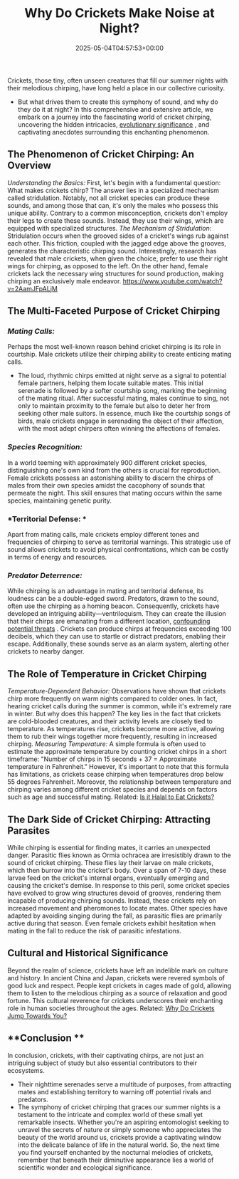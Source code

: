 ﻿---
layout: post
title: Why Do Crickets Make Noise at Night?
date: '2025-05-04T04:57:53+00:00'
categories:
- Crickets
- Guide
tags: []
slug: /why-do-crickets-make-noise-at-night/
lastmod: 2025-05-07T12:21:29+03:00
---

Crickets, those tiny, often unseen creatures that fill our summer nights with their melodious chirping, have long held a place in our collective curiosity.
- But what drives them to create this symphony of sound, and why do they do it at night?
In this comprehensive and extensive article, we embark on a journey into the fascinating world of cricket chirping, uncovering the hidden intricacies,
[evolutionary significance](https://pestpolicy.com/are-crickets-decomposers/)
, and captivating anecdotes surrounding this enchanting phenomenon.
## **The Phenomenon of Cricket Chirping: An Overview**
*Understanding the Basics:*
First, let's begin with a fundamental question: What makes crickets chirp? The answer lies in a specialized mechanism called stridulation.
Notably, not all cricket species can produce these sounds, and among those that can, it's only the males who possess this unique ability.
Contrary to a common misconception, crickets don't employ their legs to create these sounds. Instead, they use their wings, which are equipped with specialized structures.
*The Mechanism of Stridulation:*
Stridulation occurs when the grooved sides of a cricket's wings rub against each other. This friction, coupled with the jagged edge above the grooves, generates the characteristic chirping sound.
Interestingly, research has revealed that male crickets, when given the choice, prefer to use their right wings for chirping, as opposed to the left.
On the other hand, female crickets lack the necessary wing structures for sound production, making chirping an exclusively male endeavor.
https://www.youtube.com/watch?v=2AamJFpALjM
## **The Multi-Faceted Purpose of Cricket Chirping**
### *Mating Calls:*
Perhaps the most well-known reason behind cricket chirping is its role in courtship. Male crickets utilize their chirping ability to create enticing mating calls.
- The loud, rhythmic chirps emitted at night serve as a signal to potential female partners, helping them locate suitable mates.
This initial serenade is followed by a softer courtship song, marking the beginning of the mating ritual. After successful mating, males continue to sing, not only to maintain proximity to the female but also to deter her from seeking other male suitors.
In essence, much like the courtship songs of birds, male crickets engage in serenading the object of their affection, with the most adept chirpers often winning the affections of females.
### *Species Recognition:*
In a world teeming with approximately 900 different cricket species, distinguishing one's own kind from the others is crucial for reproduction.
Female crickets possess an astonishing ability to discern the chirps of males from their own species amidst the cacophony of sounds that permeate the night.
This skill ensures that mating occurs within the same species, maintaining genetic purity.
### *Territorial Defense: *
Apart from mating calls, male crickets employ different tones and frequencies of chirping to serve as territorial warnings.
This strategic use of sound allows crickets to avoid physical confrontations, which can be costly in terms of energy and resources.
### *Predator Deterrence:*
While chirping is an advantage in mating and territorial defense, its loudness can be a double-edged sword. Predators, drawn to the sound, often use the chirping as a homing beacon.
Consequently, crickets have developed an intriguing ability—ventriloquism. They can create the illusion that their chirps are emanating from a different location,
[confounding potential threats](https://bioone.org/journals/journal-of-orthoptera-research/volume-25/issue-2/034.025.0208/Allergy-to-Crickets-A-Review/10.1665/034.025.0208.full#)
.
Crickets can produce chirps at frequencies exceeding 100 decibels, which they can use to startle or distract predators, enabling their escape. Additionally, these sounds serve as an alarm system, alerting other crickets to nearby danger.
## **The Role of Temperature in Cricket Chirping**
*Temperature-Dependent Behavior:*
Observations have shown that crickets chirp more frequently on warm nights compared to colder ones.
In fact, hearing cricket calls during the summer is common, while it's extremely rare in winter. But why does this happen? The key lies in the fact that crickets are cold-blooded creatures, and their activity levels are closely tied to temperature.
As temperatures rise, crickets become more active, allowing them to rub their wings together more frequently, resulting in increased chirping.
*Measuring Temperature:*
A simple formula is often used to estimate the approximate temperature by counting cricket chirps in a short timeframe: "Number of chirps in 15 seconds + 37 = Approximate temperature in Fahrenheit."
However, it's important to note that this formula has limitations, as crickets cease chirping when temperatures drop below 55 degrees Fahrenheit. Moreover, the relationship between temperature and chirping varies among different cricket species and depends on factors such as age and successful mating.
Related:
[Is it Halal to Eat Crickets?](https://pestpolicy.com/is-it-halal-to-eat-crickets/)
## **The Dark Side of Cricket Chirping: Attracting Parasites**
While chirping is essential for finding mates, it carries an unexpected danger. Parasitic flies known as Ormia ochracea are irresistibly drawn to the sound of cricket chirping.
These flies lay their larvae on male crickets, which then burrow into the cricket's body. Over a span of 7-10 days, these larvae feed on the cricket's internal organs, eventually emerging and causing the cricket's demise.
In response to this peril, some cricket species have evolved to grow wing structures devoid of grooves, rendering them incapable of producing chirping sounds.
Instead, these crickets rely on increased movement and pheromones to locate mates. Other species have adapted by avoiding singing during the fall, as parasitic flies are primarily active during that season. Even female crickets exhibit hesitation when mating in the fall to reduce the risk of parasitic infestations.
## **Cultural and Historical Significance**
Beyond the realm of science, crickets have left an indelible mark on culture and history. In ancient China and Japan, crickets were revered symbols of good luck and respect.
People kept crickets in cages made of gold, allowing them to listen to the melodious chirping as a source of relaxation and good fortune. This cultural reverence for crickets underscores their enchanting role in human societies throughout the ages.
Related:
[Why Do Crickets Jump Towards You?](https://pestpolicy.com/why-do-crickets-jump-towards-you/)
## **Conclusion **
In conclusion, crickets, with their captivating chirps, are not just an intriguing subject of study but also essential contributors to their ecosystems.
- Their nighttime serenades serve a multitude of purposes, from attracting mates and establishing territory to warning off potential rivals and predators.
- The symphony of cricket chirping that graces our summer nights is a testament to the intricate and complex world of these small yet remarkable insects.
Whether you're an aspiring entomologist seeking to unravel the secrets of nature or simply someone who appreciates the beauty of the world around us, crickets provide a captivating window into the delicate balance of life in the natural world.
So, the next time you find yourself enchanted by the nocturnal melodies of crickets, remember that beneath their diminutive appearance lies a world of scientific wonder and ecological significance.
